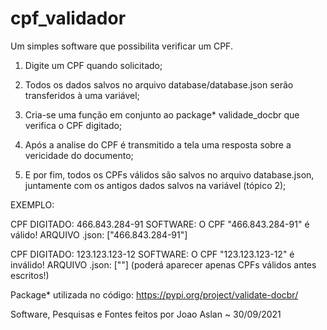 # cpf_validador
Um simples software que possibilita verificar um CPF.


1. Digite um CPF quando solicitado;

2. Todos os dados salvos no arquivo database/database.json serão transferidos à uma variável;

3. Cria-se uma função em conjunto ao package* validade_docbr que verifica o CPF digitado;

4. Após a analise do CPF é transmitido a tela uma resposta sobre a vericidade do documento;
   
5. E por fim, todos os CPFs válidos são salvos no arquivo database.json, juntamente com os antigos dados salvos na variável (tópico 2);

EXEMPLO:

CPF DIGITADO: 466.843.284-91
SOFTWARE: O CPF "466.843.284-91" é válido!
ARQUIVO .json: ["466.843.284-91"]

CPF DIGITADO: 123.123.123-12
SOFTWARE: O CPF "123.123.123-12" é inválido!
ARQUIVO .json: [""] (poderá aparecer apenas CPFs válidos antes escritos!)


Package* utilizada no código: https://pypi.org/project/validate-docbr/

Software, Pesquisas e Fontes feitos por Joao Aslan ~ 30/09/2021
